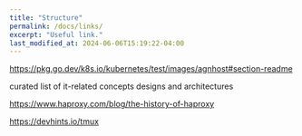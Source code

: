```yaml
---
title: "Structure"
permalink: /docs/links/
excerpt: "Useful link."
last_modified_at: 2024-06-06T15:19:22-04:00
---
```




https://pkg.go.dev/k8s.io/kubernetes/test/images/agnhost#section-readme


curated list of it-related concepts designs and architectures


https://www.haproxy.com/blog/the-history-of-haproxy



https://devhints.io/tmux

